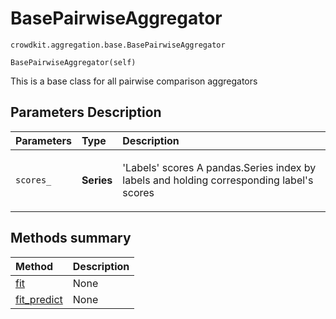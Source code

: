 # BasePairwiseAggregator
`crowdkit.aggregation.base.BasePairwiseAggregator`

```
BasePairwiseAggregator(self)
```

This is a base class for all pairwise comparison aggregators

## Parameters Description

| Parameters | Type | Description |
| :----------| :----| :-----------|
`scores_`|**Series**|<p>&#x27;Labels&#x27; scores A pandas.Series index by labels and holding corresponding label&#x27;s scores</p>
## Methods summary

| Method | Description |
| :------| :-----------|
[fit](crowdkit.aggregation.base.BasePairwiseAggregator.fit.md)| None
[fit_predict](crowdkit.aggregation.base.BasePairwiseAggregator.fit_predict.md)| None
